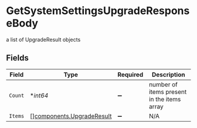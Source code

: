 # GetSystemSettingsUpgradeResponseBody

a list of UpgradeResult objects


## Fields

| Field                                                                  | Type                                                                   | Required                                                               | Description                                                            |
| ---------------------------------------------------------------------- | ---------------------------------------------------------------------- | ---------------------------------------------------------------------- | ---------------------------------------------------------------------- |
| `Count`                                                                | **int64*                                                               | :heavy_minus_sign:                                                     | number of items present in the items array                             |
| `Items`                                                                | [][components.UpgradeResult](../../models/components/upgraderesult.md) | :heavy_minus_sign:                                                     | N/A                                                                    |